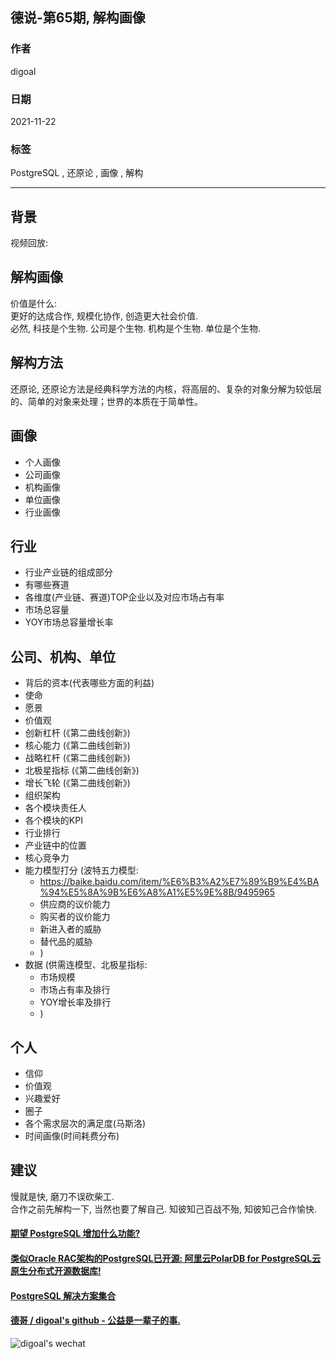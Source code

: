 ## 德说-第65期, 解构画像      
          
### 作者          
digoal          
          
### 日期          
2021-11-22         
          
### 标签       
PostgreSQL , 还原论 , 画像 , 解构       
        
----        
        
## 背景        
视频回放:   
  
## 解构画像  
  
价值是什么:   
更好的达成合作, 规模化协作, 创造更大社会价值.    
必然, 科技是个生物. 公司是个生物. 机构是个生物. 单位是个生物.    
  
## 解构方法  
还原论, 还原论方法是经典科学方法的内核，将高层的、复杂的对象分解为较低层的、简单的对象来处理；世界的本质在于简单性。  
  
## 画像  
- 个人画像  
- 公司画像  
- 机构画像  
- 单位画像  
- 行业画像  
  
  
## 行业  
- 行业产业链的组成部分  
- 有哪些赛道  
- 各维度(产业链、赛道)TOP企业以及对应市场占有率  
- 市场总容量  
- YOY市场总容量增长率  
  
  
## 公司、机构、单位  
- 背后的资本(代表哪些方面的利益)  
- 使命  
- 愿景  
- 价值观  
- 创新杠杆 (《第二曲线创新》)  
- 核心能力 (《第二曲线创新》)  
- 战略杠杆 (《第二曲线创新》)  
- 北极星指标 (《第二曲线创新》)  
- 增长飞轮 (《第二曲线创新》)  
- 组织架构  
- 各个模块责任人  
- 各个模块的KPI  
- 行业排行  
- 产业链中的位置  
- 核心竞争力  
- 能力模型打分 (波特五力模型:   
    - https://baike.baidu.com/item/%E6%B3%A2%E7%89%B9%E4%BA%94%E5%8A%9B%E6%A8%A1%E5%9E%8B/9495965
    - 供应商的议价能力  
    - 购买者的议价能力  
    - 新进入者的威胁  
    - 替代品的威胁  
    - )  
- 数据 (供需连模型、北极星指标:  
    - 市场规模  
    - 市场占有率及排行  
    - YOY增长率及排行  
    - )  
  
  
## 个人  
- 信仰  
- 价值观  
- 兴趣爱好  
- 圈子  
- 各个需求层次的满足度(马斯洛)  
- 时间画像(时间耗费分布)  
  
## 建议
慢就是快, 磨刀不误砍柴工.    
合作之前先解构一下, 当然也要了解自己. 知彼知己百战不殆, 知彼知己合作愉快.  
  
    
  
#### [期望 PostgreSQL 增加什么功能?](https://github.com/digoal/blog/issues/76 "269ac3d1c492e938c0191101c7238216")
  
  
#### [类似Oracle RAC架构的PostgreSQL已开源: 阿里云PolarDB for PostgreSQL云原生分布式开源数据库!](https://github.com/ApsaraDB/PolarDB-for-PostgreSQL "57258f76c37864c6e6d23383d05714ea")
  
  
#### [PostgreSQL 解决方案集合](https://yq.aliyun.com/topic/118 "40cff096e9ed7122c512b35d8561d9c8")
  
  
#### [德哥 / digoal's github - 公益是一辈子的事.](https://github.com/digoal/blog/blob/master/README.md "22709685feb7cab07d30f30387f0a9ae")
  
  
![digoal's wechat](../pic/digoal_weixin.jpg "f7ad92eeba24523fd47a6e1a0e691b59")
  
